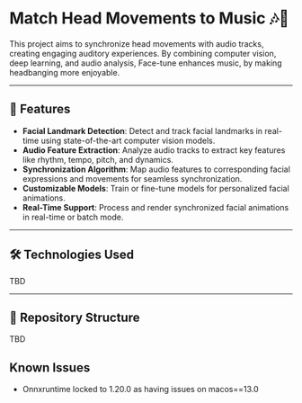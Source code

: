 # Match Head Movements to Music 🎶🤖

This project aims to synchronize head movements with audio tracks, creating engaging auditory experiences. By combining computer vision, deep learning, and audio analysis, Face-tune enhances music, by making headbanging more enjoyable.

---

## 🚀 Features

- **Facial Landmark Detection**: Detect and track facial landmarks in real-time using state-of-the-art computer vision models.
- **Audio Feature Extraction**: Analyze audio tracks to extract key features like rhythm, tempo, pitch, and dynamics.
- **Synchronization Algorithm**: Map audio features to corresponding facial expressions and movements for seamless synchronization.
- **Customizable Models**: Train or fine-tune models for personalized facial animations.
- **Real-Time Support**: Process and render synchronized facial animations in real-time or batch mode.

---

## 🛠️ Technologies Used

TBD

---

## 📂 Repository Structure

TBD

## Known Issues

- Onnxruntime locked to 1.20.0 as having issues on macos==13.0